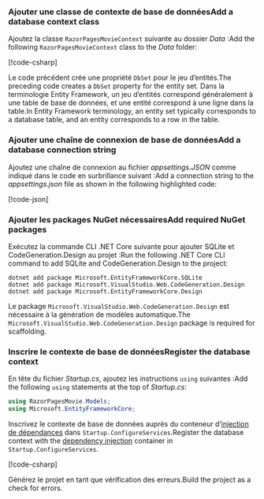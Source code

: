 <a name="dc"></a>

### <a name="add-a-database-context-class"></a><span data-ttu-id="c9dd3-101">Ajouter une classe de contexte de base de données</span><span class="sxs-lookup"><span data-stu-id="c9dd3-101">Add a database context class</span></span>

<span data-ttu-id="c9dd3-102">Ajoutez la classe `RazorPagesMovieContext` suivante au dossier *Data* :</span><span class="sxs-lookup"><span data-stu-id="c9dd3-102">Add the following `RazorPagesMovieContext` class to the *Data* folder:</span></span>

[!code-csharp[](~/tutorials/razor-pages/razor-pages-start/sample/RazorPagesMovie22/Data/RazorPagesMovieContext.cs)]

<span data-ttu-id="c9dd3-103">Le code précédent crée une propriété `DbSet` pour le jeu d’entités.</span><span class="sxs-lookup"><span data-stu-id="c9dd3-103">The preceding code creates a `DbSet` property for the entity set.</span></span> <span data-ttu-id="c9dd3-104">Dans la terminologie Entity Framework, un jeu d’entités correspond généralement à une table de base de données, et une entité correspond à une ligne dans la table.</span><span class="sxs-lookup"><span data-stu-id="c9dd3-104">In Entity Framework terminology, an entity set typically corresponds to a database table, and an entity corresponds to a row in the table.</span></span>

<a name="cs"></a>

### <a name="add-a-database-connection-string"></a><span data-ttu-id="c9dd3-105">Ajouter une chaîne de connexion de base de données</span><span class="sxs-lookup"><span data-stu-id="c9dd3-105">Add a database connection string</span></span>

<span data-ttu-id="c9dd3-106">Ajoutez une chaîne de connexion au fichier *appsettings.JSON* comme indiqué dans le code en surbrillance suivant :</span><span class="sxs-lookup"><span data-stu-id="c9dd3-106">Add a connection string to the *appsettings.json* file as shown in the following highlighted code:</span></span>

[!code-json[](~/tutorials/razor-pages/razor-pages-start/sample/RazorPagesMovie/appsettings_SQLite.json?highlight=8-10)]

### <a name="add-required-nuget-packages"></a><span data-ttu-id="c9dd3-107">Ajouter les packages NuGet nécessaires</span><span class="sxs-lookup"><span data-stu-id="c9dd3-107">Add required NuGet packages</span></span>

<span data-ttu-id="c9dd3-108">Exécutez la commande CLI .NET Core suivante pour ajouter SQLite et CodeGeneration.Design au projet :</span><span class="sxs-lookup"><span data-stu-id="c9dd3-108">Run the following .NET Core CLI command to add SQLite and CodeGeneration.Design  to the project:</span></span>

```console
dotnet add package Microsoft.EntityFrameworkCore.SQLite
dotnet add package Microsoft.VisualStudio.Web.CodeGeneration.Design
dotnet add package Microsoft.EntityFrameworkCore.Design

```

<span data-ttu-id="c9dd3-109">Le package `Microsoft.VisualStudio.Web.CodeGeneration.Design` est nécessaire à la génération de modèles automatique.</span><span class="sxs-lookup"><span data-stu-id="c9dd3-109">The `Microsoft.VisualStudio.Web.CodeGeneration.Design` package is required for scaffolding.</span></span>

<a name="reg"></a>

### <a name="register-the-database-context"></a><span data-ttu-id="c9dd3-110">Inscrire le contexte de base de données</span><span class="sxs-lookup"><span data-stu-id="c9dd3-110">Register the database context</span></span>

<span data-ttu-id="c9dd3-111">En tête du fichier *Startup.cs*, ajoutez les instructions `using` suivantes :</span><span class="sxs-lookup"><span data-stu-id="c9dd3-111">Add the following `using` statements at the top of *Startup.cs*:</span></span>

```csharp
using RazorPagesMovie.Models;
using Microsoft.EntityFrameworkCore;
```

<span data-ttu-id="c9dd3-112">Inscrivez le contexte de base de données auprès du conteneur d’[injection de dépendances](xref:fundamentals/dependency-injection) dans `Startup.ConfigureServices`.</span><span class="sxs-lookup"><span data-stu-id="c9dd3-112">Register the database context with the [dependency injection](xref:fundamentals/dependency-injection) container in `Startup.ConfigureServices`.</span></span>

[!code-csharp[](~/tutorials/razor-pages/razor-pages-start/sample/RazorPagesMovie22/Startup.cs?name=snippet_UseSqlite&highlight=11-12)]

<span data-ttu-id="c9dd3-113">Générez le projet en tant que vérification des erreurs.</span><span class="sxs-lookup"><span data-stu-id="c9dd3-113">Build the project as a check for errors.</span></span>
